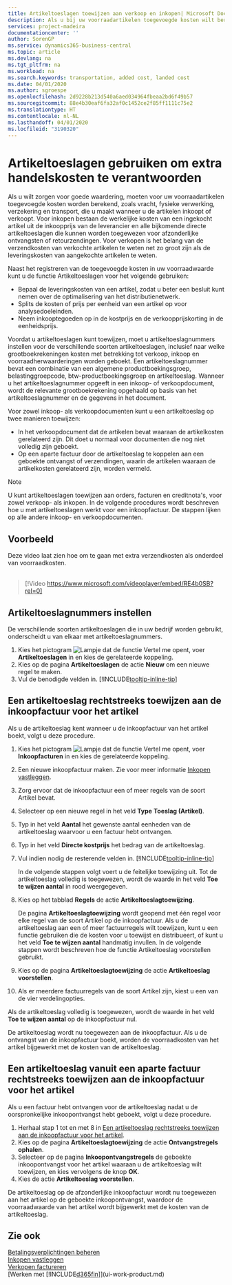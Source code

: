 ```yaml
---
title: Artikeltoeslagen toewijzen aan verkoop en inkopen| Microsoft Docs
description: Als u bij uw voorraadartikelen toegevoegde kosten wilt berekenen, zoals vracht, fysieke verwerking, verzekering en transport, die u maakt wanneer u artikelen inkoopt of verkoopt, kunt u de functie Artikeltoeslagen gebruiken.
services: project-madeira
documentationcenter: ''
author: SorenGP
ms.service: dynamics365-business-central
ms.topic: article
ms.devlang: na
ms.tgt_pltfrm: na
ms.workload: na
ms.search.keywords: transportation, added cost, landed cost
ms.date: 04/01/2020
ms.author: sgroespe
ms.openlocfilehash: 2d9228b213d540a6aed034964fbeaa2bd6f49b57
ms.sourcegitcommit: 88e4b30eaf6fa32af0c1452ce2f85ff1111c75e2
ms.translationtype: HT
ms.contentlocale: nl-NL
ms.lasthandoff: 04/01/2020
ms.locfileid: "3190320"
---
```

# <a name="use-item-charges-to-account-for-additional-trade-costs"></a>Artikeltoeslagen gebruiken om extra handelskosten te verantwoorden
Als u wilt zorgen voor goede waardering, moeten voor uw voorraadartikelen toegevoegde kosten worden berekend, zoals vracht, fysieke verwerking, verzekering en transport, die u maakt wanneer u de artikelen inkoopt of verkoopt. Voor inkopen bestaan de werkelijke kosten van een ingekocht artikel uit de inkoopprijs van de leverancier en alle bijkomende directe artikeltoeslagen die kunnen worden toegewezen voor afzonderlijke ontvangsten of retourzendingen. Voor verkopen is het belang van de verzendkosten van verkochte artikelen te weten net zo groot zijn als de leveringskosten van aangekochte artikelen te weten.

Naast het registreren van de toegevoegde kosten in uw voorraadwaarde kunt u de functie Artikeltoeslagen voor het volgende gebruiken:

- Bepaal de leveringskosten van een artikel, zodat u beter een besluit kunt nemen over de optimalisering van het distributienetwerk.
- Splits de kosten of prijs per eenheid van een artikel op voor analysedoeleinden.
- Neem inkooptegoeden op in de kostprijs en de verkoopprijskorting in de eenheidsprijs.

Voordat u artikeltoeslagen kunt toewijzen, moet u artikeltoeslagnummers instellen voor de verschillende soorten artikeltoeslagen, inclusief naar welke grootboekrekeningen kosten met betrekking tot verkoop, inkoop en voorraadherwaarderingen worden geboekt. Een artikeltoeslagnummer bevat een combinatie van een algemene productboekingsgroep, belastinggroepcode, btw-productboekingsgroep en artikeltoeslag. Wanneer u het artikeltoeslagnummer opgeeft in een inkoop- of verkoopdocument, wordt de relevante grootboekrekening opgehaald op basis van het artikeltoeslagnummer en de gegevens in het document.

Voor zowel inkoop- als verkoopdocumenten kunt u een artikeltoeslag op twee manieren toewijzen:
- In het verkoopdocument dat de artikelen bevat waaraan de artikelkosten gerelateerd zijn. Dit doet u normaal voor documenten die nog niet volledig zijn geboekt.
- Op een aparte factuur door de artikeltoeslag te koppelen aan een geboekte ontvangst of verzendingen, waarin de artikelen waaraan de artikelkosten gerelateerd zijn, worden vermeld.

> [!NOTE]  
>   U kunt artikeltoeslagen toewijzen aan orders, facturen en creditnota's, voor zowel verkoop- als inkopen. In de volgende procedures wordt beschreven hoe u met artikeltoeslagen werkt voor een inkoopfactuur. De stappen lijken op alle andere inkoop- en verkoopdocumenten.

## <a name="example"></a>Voorbeeld
Deze video laat zien hoe om te gaan met extra verzendkosten als onderdeel van voorraadkosten.
<br><br>  
> [!Video https://www.microsoft.com/videoplayer/embed/RE4b0SB?rel=0]

## <a name="to-set-up-item-charge-numbers"></a>Artikeltoeslagnummers instellen
De verschillende soorten artikeltoeslagen die in uw bedrijf worden gebruikt, onderscheidt u van elkaar met artikeltoeslagnummers.

1. Kies het pictogram ![Lampje dat de functie Vertel me opent](media/ui-search/search_small.png "Vertel me wat u wilt doen"), voer **Artikeltoeslagen** in en kies de gerelateerde koppeling.
2. Kies op de pagina **Artikeltoeslagen** de actie **Nieuw** om een nieuwe regel te maken.
3. Vul de benodigde velden in. [!INCLUDE[tooltip-inline-tip](includes/tooltip-inline-tip_md.md)]

## <a name="to-assign-an-item-charge-directly-to-the-purchase-invoice-for-the-item"></a>Een artikeltoeslag rechtstreeks toewijzen aan de inkoopfactuur voor het artikel
Als u de artikeltoeslag kent wanneer u de inkoopfactuur van het artikel boekt, volgt u deze procedure.

1. Kies het pictogram ![Lampje dat de functie Vertel me opent](media/ui-search/search_small.png "Vertel me wat u wilt doen"), voer **Inkoopfacturen** in en kies de gerelateerde koppeling.
2. Een nieuwe inkoopfactuur maken. Zie voor meer informatie [Inkopen vastleggen](purchasing-how-record-purchases.md).
3. Zorg ervoor dat de inkoopfactuur een of meer regels van de soort Artikel bevat.
4. Selecteer op een nieuwe regel in het veld **Type** **Toeslag (Artikel)**.
5. Typ in het veld **Aantal** het gewenste aantal eenheden van de artikeltoeslag waarvoor u een factuur hebt ontvangen.
6. Typ in het veld **Directe kostprijs** het bedrag van de artikeltoeslag.
7. Vul indien nodig de resterende velden in. [!INCLUDE[tooltip-inline-tip](includes/tooltip-inline-tip_md.md)]

    In de volgende stappen volgt voert u de feitelijke toewijzing uit. Tot de artikeltoeslag volledig is toegewezen, wordt de waarde in het veld **Toe te wijzen aantal** in rood weergegeven.
8. Kies op het tabblad **Regels** de actie **Artikeltoeslagtoewijzing**.

    De pagina **Artikeltoeslagtoewijzing** wordt geopend met één regel voor elke regel van de soort Artikel op de inkoopfactuur. Als u de artikeltoeslag aan een of meer factuurregels wilt toewijzen, kunt u een functie gebruiken die de kosten voor u toewijst en distribueert, of kunt u het veld **Toe te wijzen aantal** handmatig invullen. In de volgende stappen wordt beschreven hoe de functie Artikeltoeslag voorstellen gebruikt.

9. Kies op de pagina **Artikeltoeslagtoewijzing** de actie **Artikeltoeslag voorstellen**.
10. Als er meerdere factuurregels van de soort Artikel zijn, kiest u een van de vier verdelingopties.  

Als de artikeltoeslag volledig is toegewezen, wordt de waarde in het veld **Toe te wijzen aantal** op de inkoopfactuur nul.

De artikeltoeslag wordt nu toegewezen aan de inkoopfactuur. Als u de ontvangst van de inkoopfactuur boekt, worden de voorraadkosten van het artikel bijgewerkt met de kosten van de artikeltoeslag.  

## <a name="to-assign-an-item-charge-from-a-separate-invoice-to-the-purchase-invoice-for-the-item"></a>Een artikeltoeslag vanuit een aparte factuur rechtstreeks toewijzen aan de inkoopfactuur voor het artikel
Als u een factuur hebt ontvangen voor de artikeltoeslag nadat u de oorspronkelijke inkoopontvangst hebt geboekt, volgt u deze procedure.
1. Herhaal stap 1 tot en met 8 in [Een artikeltoeslag rechtstreeks toewijzen aan de inkoopfactuur voor het artikel](payables-how-assign-item-charges.md#to-assign-an-item-charge-directly-to-the-purchase-invoice-for-the-item).
2. Kies op de pagina **Artikeltoeslagtoewijzing** de actie **Ontvangstregels ophalen**.
3. Selecteer op de pagina **Inkoopontvangstregels** de geboekte inkoopontvangst voor het artikel waaraan u de artikeltoeslag wilt toewijzen, en kies vervolgens de knop **OK**.
4. Kies de actie **Artikeltoeslag voorstellen**.

De artikeltoeslag op de afzonderlijke inkoopfactuur wordt nu toegewezen aan het artikel op de geboekte inkoopontvangst, waardoor de voorraadwaarde van het artikel wordt bijgewerkt met de kosten van de artikeltoeslag.

## <a name="see-also"></a>Zie ook
[Betalingsverplichtingen beheren](payables-manage-payables.md)  
[Inkopen vastleggen](purchasing-how-record-purchases.md)  
[Verkopen factureren](sales-how-invoice-sales.md)  
[Werken met [!INCLUDE[d365fin](includes/d365fin_md.md)]](ui-work-product.md)  
